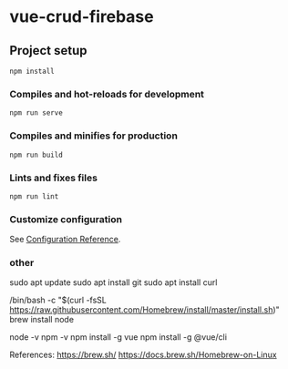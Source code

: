 # vue-crud-firebase

## Project setup
```
npm install
```

### Compiles and hot-reloads for development
```
npm run serve
```

### Compiles and minifies for production
```
npm run build
```

### Lints and fixes files
```
npm run lint
```

### Customize configuration
See [Configuration Reference](https://cli.vuejs.org/config/).

### other
sudo apt update
sudo apt install git
sudo apt install curl

/bin/bash -c "$(curl -fsSL https://raw.githubusercontent.com/Homebrew/install/master/install.sh)"
brew install node

node -v
npm -v
npm install -g vue
npm install -g @vue/cli

References: https://brew.sh/
https://docs.brew.sh/Homebrew-on-Linux
